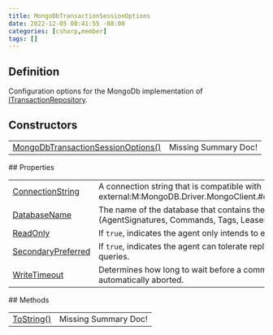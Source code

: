 ```yaml
---
title: MongoDbTransactionSessionOptions
date: 2022-12-05 00:41:55 -08:00
categories: [csharp,member]
tags: []
---
```


## Definition

Configuration options for the MongoDb implementation of <a href='/posts/csharp.member.entitydb.abstractions.transactions.itransactionrepository/'>ITransactionRepository</a>.

## Constructors
<table><tr><td><!--/posts/csharp.member.entitydb.mongodb.sessions.mongodbtransactionsessionoptions-.ctor#.../--><a href='#'>MongoDbTransactionSessionOptions()</a></td><td>Missing Summary Doc!</td></tr></table>
## Properties
<table><tr><td><!--/posts/csharp.member.entitydb.mongodb.sessions.mongodbtransactionsessionoptions.connectionstring/--><a href='#'>ConnectionString</a></td><td>
A connection string that is compatible with [see external:M:MongoDB.Driver.MongoClient.#ctor(System.String)]</td></tr><tr><td><!--/posts/csharp.member.entitydb.mongodb.sessions.mongodbtransactionsessionoptions.databasename/--><a href='#'>DatabaseName</a></td><td>
The name of the database that contains the collections (AgentSignatures, Commands, Tags, Leases)
</td></tr><tr><td><!--/posts/csharp.member.entitydb.mongodb.sessions.mongodbtransactionsessionoptions.readonly/--><a href='#'>ReadOnly</a></td><td>
If <code class='language-plaintext highlighter-rouge'>true</code>, indicates the agent only intends to execute queries.
</td></tr><tr><td><!--/posts/csharp.member.entitydb.mongodb.sessions.mongodbtransactionsessionoptions.secondarypreferred/--><a href='#'>SecondaryPreferred</a></td><td>
If <code class='language-plaintext highlighter-rouge'>true</code>, indicates the agent can tolerate replication lag for queries.
</td></tr><tr><td><!--/posts/csharp.member.entitydb.mongodb.sessions.mongodbtransactionsessionoptions.writetimeout/--><a href='#'>WriteTimeout</a></td><td>
Determines how long to wait before a command should be automatically aborted.
</td></tr></table>
## Methods
<table><tr><td><!--/posts/csharp.member.entitydb.mongodb.sessions.mongodbtransactionsessionoptions.tostring/--><a href='#'>ToString()</a></td><td>Missing Summary Doc!</td></tr></table>
